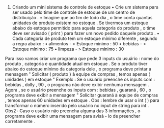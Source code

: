 1. Criando um mini sistema de controle de estoque
 • Crie um sistema para ser usado pelo time de controle de estoque de um centro de distribuição .
 • Imagine que ao fim de todo dia , o time conta quantas unidades de produto existem no estoque . Se tivermos um estoque abaixo do estoque permitido
   para aquela categoria do produto , o time deve ser avisado ( print ) para fazer um novo pedido daquele produto .
 • Cada categoria de produto tem um estoque mínimo diferente , segundo a regra abaixo :
 • alimentos - > Estoque mínimo : 50
 • bebidas - > Estoque mínimo : 75
 • limpeza - > Estoque minimo : 30

Para isso vamos criar um programa que pede 3 inputs do usuário : nome do produto , categoria e quantidade atual em estoque .
Se o produto tiver abaixo do estoque mínimo da categoria dele , o programa deve printar a mensagem " Solicitar ( produto } à equipe de compras , temos apenas
( unidades ) em estoque "
Exemplo : Se o usuário preenche os inputs com : bebidas , dolly , 90 , o programa não deve exibir nenhuma mensagem .
Agora , se o usuário preenche os inputs com : bebidas , guaraná , 60 , o programa deve exibir a mensagem " Solicitar guaraná à equipe de compras , temos
apenas 60 unidades em estoque .
Obs : lembre de usar o int ( ) para transformar o número inserido pelo usuário no input de string para int .
Obs2 : Caso o usuário não preencha alguma das 3 informações , o programa deve exibir uma mensagem para avisá - lo de preencher corretamente .

